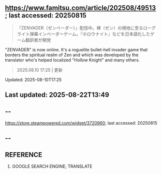 ## https://www.famitsu.com/article/202508/49513; last accessed: 20250815

> 『ZENVADER（ゼンベーダー）』配信中。禅（ゼン）の境地に至るローグライト弾幕インベーダーゲーム。『ホロウナイト』などを日本語化したゲーム翻訳者が開発

"ZENVADER" is now online. It's a roguelite bullet-hell invader game that borders the spiritual realm of Zen and which was developed by the translator who's helped localized "Hollow Knight" and many others.

> 2025.08.10 17:25 | 更新

Updated: 2025-08-10T17:25

## Last updated: 2025-08-22T13:49

## --

https://store.steampowered.com/widget/3720960; last accessed: 20250815

## --

## REFERENCE

1) GOOGLE SEARCH ENGINE; TRANSLATE